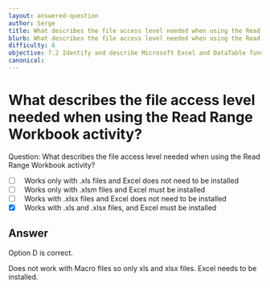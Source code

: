 ```yaml
---
layout: answered-question
author: Serge
title: What describes the file access level needed when using the Read Range Workbook activity?
blurb: What describes the file access level needed when using the Read Range Workbook activity?
difficulty: 6
objective: 7.2 Identify and describe Microsoft Excel and DataTable functions, and how Excel activities are used for data manipulation
canonical: 
---
```


<h1>What describes the file access level needed when using the Read Range Workbook activity?</h1>

Question:  What describes the file access level needed when using the Read Range Workbook activity?

 - [ ] &nbsp;  Works only with .xls files and Excel does not need to be installed
 - [ ] &nbsp;  Works only with .xlsm files and Excel must be installed
 - [ ] &nbsp;  Works with .xlsx files and Excel does not need to be installed
 - [X] &nbsp;  Works with .xls and .xlsx files, and Excel must be installed

## Answer

Option D is correct.

Does not work with Macro files so only xls and xlsx files.  Excel needs to be installed.


